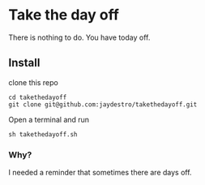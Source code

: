 # Take the day off

There is nothing to do.  You have today off. 

## Install

clone this repo

```
cd takethedayoff
git clone git@github.com:jaydestro/takethedayoff.git
```

Open a terminal and run

```
sh takethedayoff.sh
```

### Why?

I needed a reminder that sometimes there are days off.
